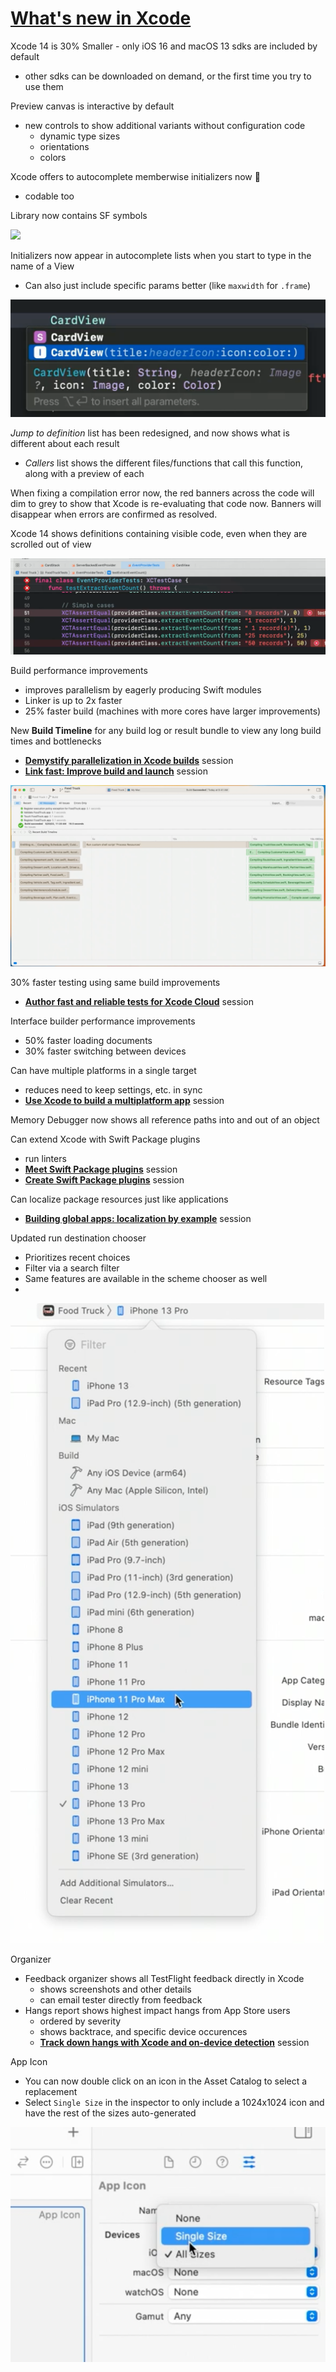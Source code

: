 # [**What's new in Xcode**](https://developer.apple.com/videos/play/wwdc2022/110427/)

Xcode 14 is 30% Smaller - only iOS 16 and macOS 13 sdks are included by default
* other sdks can be downloaded on demand, or the first time you try to use them

Preview canvas is interactive by default
* new controls to show additional variants without configuration code
	* dynamic type sizes
	* orientations
	* colors

Xcode offers to autocomplete memberwise initializers now 🙌

* codable too

Library now contains SF symbols

![](images/xcode/library_symbols.png)

Initializers now appear in autocomplete lists when you start to type in the name of a View

* Can also just include specific params better (like `maxwidth` for `.frame`)

![](images/xcode/init_complete.png)

*Jump to definition* list has been redesigned, and now shows what is different about each result

* *Callers* list shows the different files/functions that call this function, along with a preview of each

When fixing a compilation error now, the red banners across the code will dim to grey to show that Xcode is re-evaluating that code now. Banners will disappear when errors are confirmed as resolved.

Xcode 14 shows definitions containing visible code, even when they are scrolled out of view

![](images/xcode/definitions.png)

Build performance improvements

* improves parallelism by eagerly producing Swift modules
* Linker is up to 2x faster
* 25% faster build (machines with more cores have larger improvements)

New **Build Timeline** for any build log or result bundle to view any long build times and bottlenecks

* [**Demystify parallelization in Xcode builds**](https://developer.apple.com/videos/play/wwdc2022-110364) session
* [**Link fast: Improve build and launch**](./Link%20fast%20-%20Improve%20build%20and%20launch%20times.md) session

![](images/xcode/build_timeline.png)

30% faster testing using same build improvements

* [**Author fast and reliable tests for Xcode Cloud**](./Author%20fast%20and%20reliable%20tests%20for%20Xcode%20Cloud.md) session

Interface builder performance improvements

* 50% faster loading documents
* 30% faster switching between devices

Can have multiple platforms in a single target

* reduces need to keep settings, etc. in sync
* [**Use Xcode to build a multiplatform app**](https://developer.apple.com/videos/play/wwdc2022-110371) session

Memory Debugger now shows all reference paths into and out of an object

Can extend Xcode with Swift Package plugins

* run linters
* [**Meet Swift Package plugins**](./Meet%20Swift%20Package%20Plugins.md) session
* [**Create Swift Package plugins**](./Create%20Swift%20Package%20plugins.md) session

Can localize package resources just like applications

* [**Building global apps: localization by example**](./Build%20global%20apps%20-%20Localization%20by%20example.md) session

Updated run destination chooser

* Prioritizes recent choices
* Filter via a search filter
* Same features are available in the scheme chooser as well
* 
![](images/xcode/destination_chooser.png)

Organizer

* Feedback organizer shows all TestFlight feedback directly in Xcode
	* shows screenshots and other details
	* can email tester directly from feedback
* Hangs report shows highest impact hangs from App Store users
	* ordered by severity
	* shows backtrace, and specific device occurences
	* [**Track down hangs with Xcode and on-device detection**](./Track%20down%20hangs%20with%20Xcode%20and%20on-device%20detection.md) session

App Icon

* You can now double click on an icon in the Asset Catalog to select a replacement
*  Select `Single Size` in the inspector to only include a 1024x1024 icon and have the rest of the sizes auto-generated

![](images/xcode/single_size.png)
